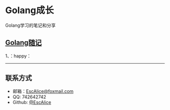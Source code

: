 # Golang成长

Golang学习的笔记和分享

## [Golang随记]([https://github.com/EscAlice/Golang-/blob/master/Golang%E9%9A%8F%E8%AE%B0.md](https://github.com/EscAlice/Golang-/blob/master/Golang随记.md))

1、：happy：

------

## 联系方式

- 邮箱：EscAlice@foxmail.com
- QQ: 742642742
- Github: [@EscAlice](<https://github.com/EscAlice>)